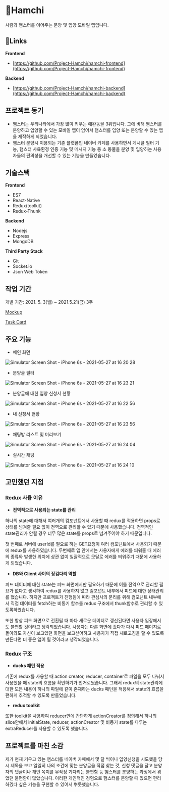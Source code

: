 # 🐹Hamchi

사람과 햄스터를 이어주는 분양 및 입양 모바일 앱입니다.

## 🔗Links

**Frontend**

- [https://github.com/Project-Hamchi/hamchi-frontend](https://github.com/Project-Hamchi/hamchi-frontend)

**Backend**

- [https://github.com/Project-Hamchi/hamchi-backend](https://github.com/Project-Hamchi/hamchi-backend)

## 프로젝트 동기

- 햄스터는 우리나라에서 가장 많이 키우는 애완동물 3위입니다. 그에 비해 햄스터를 분양하고 입양할 수 있는 모바일 앱이 없어서 햄스터를 입양 또는 분양할 수 있는 앱을 제작하게 되었습니다.
- 햄스터 분양시 이용되는 기존 플랫폼인 네이버 카페를 사용하면서 게시글 필터 기능, 햄스터 사육환경 인증 기능 및 메시지 기능 등 소 동물을 분양 및 입양하는 사용자들의 편의성을 개선할 수 있는 기능을 만들었습니다.

## 기술스택

**Frontend**

- ES7
- React-Native
- Redux(toolkit)
- Redux-Thunk

**Backend**

- Nodejs
- Express
- MongoDB

**Third Party Stack**

- Git
- Socket.io
- Json Web Token

## 작업 기간

개발 기간: 2021. 5. 3(월) ~ 2021.5.21(금) 3주

[Mockup](https://www.figma.com/file/FHRm3wsq9JjfLpVhqCxVSC/%ED%96%84%EC%B0%8C?node-id=0%3A1)

[Task Card](https://www.notion.so/82f0005a7e5b46be81dfd23999954007?v=9c7041dd61ac46b883242ff21028ce75)

## 주요 기능

- 메인 화면

![Simulator Screen Shot - iPhone 6s - 2021-05-27 at 16 20 28](https://user-images.githubusercontent.com/59905665/121798202-f89e1080-cc5f-11eb-9dd5-d7b90a0976cc.png)

- 분양글 필터

![Simulator Screen Shot - iPhone 6s - 2021-05-27 at 16 23 21](https://user-images.githubusercontent.com/59905665/121798220-14091b80-cc60-11eb-8fb5-490b27ed88be.png)

- 분양글에 대한 입양 신청서 현황

![Simulator Screen Shot - iPhone 6s - 2021-05-27 at 16 22 56](https://user-images.githubusercontent.com/59905665/121798216-110e2b00-cc60-11eb-820b-33e18020580e.png)

- 내 신청서 현황

![Simulator Screen Shot - iPhone 6s - 2021-05-27 at 16 23 56](https://user-images.githubusercontent.com/59905665/121798224-179ca280-cc60-11eb-84c4-a22f49c74352.png)

- 채팅방 리스트 및 미리보기

![Simulator Screen Shot - iPhone 6s - 2021-05-27 at 16 24 04](https://user-images.githubusercontent.com/59905665/121798227-19666600-cc60-11eb-8037-9bd0c31420fb.png)

- 실시간 채팅

![Simulator Screen Shot - iPhone 6s - 2021-05-27 at 16 24 10](https://user-images.githubusercontent.com/59905665/121798229-1b302980-cc60-11eb-9729-633f826b863b.png)

## 고민했던 지점

### Redux 사용 이유

- **전역적으로 사용되는 state를 관리**

하나의 state에 대해서 여러개의 컴포넌트에서 사용할 때 redux를 적용하면 props로 상태를 넘겨줄 필요 없이 전역으로 관리할 수 있기 때문에 사용했습니다. 전역적인 state관리가 안될 경우 너무 많은 state를 props로 넘겨주어야 하기 때문입니다.

첫 번째로 서버에 userId를 필요로 하는 GET요청이 여러 컴포넌트에서 사용되기 때문에 redux를 사용하였습니다. 두번째로 앱 안에서는 사용자에게 에러를 띄워줄 때 에러의 종류와 발생한 위치에 상관 없이 일괄적으로 모달로 에러를 띄워주기 때문에 사용하게 되었습니다.

- **DB와 Client 사이의 징검다리 역할**

피드 데이터에 대한 state는 피드 화면에서만 필요하기 때문에 이를 전역으로 관리할 필요가 없다고 생각하여 redux를 사용하지 않고 컴포넌트 내부에서 피드에 대한 상태관리를 했습니다. 하지만 프로젝트가 진행됨에 따라 관심사의 분리를 위해 컴포넌트 내부에서 직접 데이터를 fetch하는 비동기 함수를 redux 구조에서 thunk함수로 관리할 수 있도록하였습니다.

또한 항상 피드 화면으로 전환될 때 마다 새로운 데이터로 갱신된다면 사용자 입장에서도 불편할 것이라고 생각되었습니다. 사용자는 다른 화면에 갔다가 다시 피드 페이지로 돌아와도 자신이 보고있던 화면을 보고싶어하고 사용자가 직접 새로고침을 할 수 있도록 만든다면 더 좋은 앱이 될 것이라고 생각되었습니다.

### Redux 구조

- **ducks 패턴 적용**

기존에 redux를 사용할 때 action creator, reducer, container로 파일을 모두 나눠서 사용했을 때 state의 흐름을 확인하기가 번거로웠습니다. 그래서 redux의 state관리에 대한 모든 내용이 하나의 파일에 같이 존재하는 ducks 패턴을 적용해서 state의 흐름을 편하게 추적할 수 있도록 만들었습니다.

- **redux toolkit**

또한 toolkit을 사용하여 reducer안에 간단하게 actionCreator를 정의해서 하나의 slice안에서 initialState, reducer, actionCreator 및 비동기 state를 다루는 extraReducer를 사용할 수 있도록 했습니다.

## 프로젝트를 마친 소감

제가 현재 키우고 있는 햄스터를 네이버 카페에서 몇 달 씩이나 입양신청을 시도했을 당시 제목을 보고 일일히 나의 조건에 맞는 분양글을 직접 찾는 것, 신청 댓글을 달고 분양자의 댓글이나 개인 쪽지를 무작정 기다리는 불편함 등 햄스터를 분양하는 과정에서 겪었던 불편함이 많았습니다. 이러한 개인적인 경험으로 햄스터를 분양할 때 있으면 편리하겠다 싶은 기능을 구현할 수 있어서 뿌듯했습니다.
